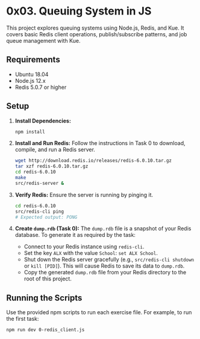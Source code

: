 # 0x03. Queuing System in JS

This project explores queuing systems using Node.js, Redis, and Kue. It covers basic Redis client operations, publish/subscribe patterns, and job queue management with Kue.

## Requirements

-   Ubuntu 18.04
-   Node.js 12.x
-   Redis 5.0.7 or higher

## Setup

1.  **Install Dependencies:**
    ```bash
    npm install
    ```

2.  **Install and Run Redis:**
    Follow the instructions in Task 0 to download, compile, and run a Redis server.
    
    ```bash
    wget http://download.redis.io/releases/redis-6.0.10.tar.gz
    tar xzf redis-6.0.10.tar.gz
    cd redis-6.0.10
    make
    src/redis-server &
    ```

3.  **Verify Redis:**
    Ensure the server is running by pinging it.
    ```bash
    cd redis-6.0.10
    src/redis-cli ping
    # Expected output: PONG
    ```

4.  **Create `dump.rdb` (Task 0):**
    The `dump.rdb` file is a snapshot of your Redis database. To generate it as required by the task:
    -   Connect to your Redis instance using `redis-cli`.
    -   Set the key `ALX` with the value `School`: `set ALX School`.
    -   Shut down the Redis server gracefully (e.g., `src/redis-cli shutdown` or `kill [PID]`). This will cause Redis to save its data to `dump.rdb`.
    -   Copy the generated `dump.rdb` file from your Redis directory to the root of this project.

## Running the Scripts

Use the provided npm scripts to run each exercise file. For example, to run the first task:

```bash
npm run dev 0-redis_client.js
